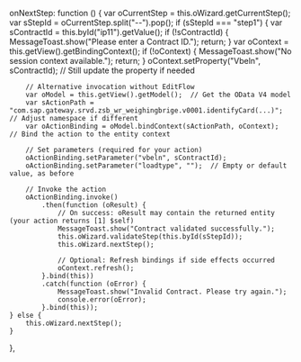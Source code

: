onNextStep: function () {
    var oCurrentStep = this.oWizard.getCurrentStep();
    var sStepId = oCurrentStep.split("--").pop();
    if (sStepId === "step1") {
        var sContractId = this.byId("ip11").getValue();
        if (!sContractId) {
            MessageToast.show("Please enter a Contract ID.");
            return;
        }
        var oContext = this.getView().getBindingContext();
        if (!oContext) {
            MessageToast.show("No session context available.");
            return;
        }
        oContext.setProperty("Vbeln", sContractId);  // Still update the property if needed

        // Alternative invocation without EditFlow
        var oModel = this.getView().getModel();  // Get the OData V4 model
        var sActionPath = "com.sap.gateway.srvd.zsb_wr_weighingbrige.v0001.identifyCard(...)";  // Adjust namespace if different
        var oActionBinding = oModel.bindContext(sActionPath, oContext);  // Bind the action to the entity context

        // Set parameters (required for your action)
        oActionBinding.setParameter("vbeln", sContractId);
        oActionBinding.setParameter("loadtype", "");  // Empty or default value, as before

        // Invoke the action
        oActionBinding.invoke()
            .then(function (oResult) {
                // On success: oResult may contain the returned entity (your action returns [1] $self)
                MessageToast.show("Contract validated successfully.");
                this.oWizard.validateStep(this.byId(sStepId));
                this.oWizard.nextStep();
                
                // Optional: Refresh bindings if side effects occurred
                oContext.refresh();
            }.bind(this))
            .catch(function (oError) {
                MessageToast.show("Invalid Contract. Please try again.");
                console.error(oError);
            }.bind(this));
    } else {
        this.oWizard.nextStep();
    }
},
